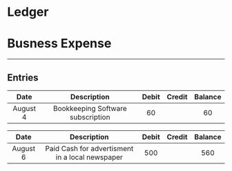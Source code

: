 # Ledger
# Busness Expense

---

## Entries


| Date | Description | Debit | Credit | Balance |
| :--: | :--: | :--: | :--: | :--: |
| August 4 | Bookkeeping Software subscription | 60 |  | 60 |

| Date | Description | Debit | Credit | Balance |
| :--: | :--: | :--: | :--: | :--: |
| August 6 | Paid Cash for advertisment in a local newspaper | 500 |  | 560 |


